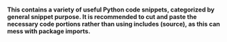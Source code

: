 #### This contains a variety of useful Python code snippets, categorized by general snippet purpose. It is recommended to cut and paste the necessary code portions rather than using includes (source), as this can mess with package imports.


